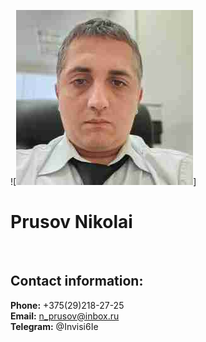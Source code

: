 ![![My_foto](My_photo1.jpg)]
<br>

# Prusov Nikolai

<br>

## **Contact information:**
__Phone:__  +375(29)218-27-25 <br>
__Email:__   n_prusov@inbox.ru <br>
__Telegram:__ @Invisi6Ie <br>